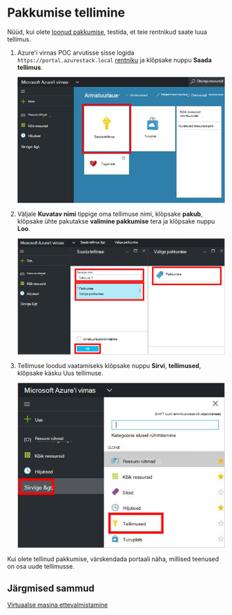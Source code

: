 <properties
    pageTitle="Pakkumise tellinud ja seejärel ettevalmistamise VM Azure virnas (rentnik) | Microsoft Azure'i"
    description="Rentniku jaoks, kui saate teada, kuidas tellida pakkumise ja seejärel ettevalmistamise VM Azure virnas."
    services="azure-stack"
    documentationCenter=""
    authors="ErikjeMS"
    manager="byronr"
    editor=""/>

<tags
    ms.service="azure-stack"
    ms.workload="na"
    ms.tgt_pltfrm="na"
    ms.devlang="na"
    ms.topic="get-started-article"
    ms.date="09/26/2016"
    ms.author="erikje"/>

# <a name="subscribe-to-an-offer"></a>Pakkumise tellimine

Nüüd, kui olete [loonud pakkumise](azure-stack-create-offer.md), testida, et teie rentnikud saate luua tellimus.

1.  Azure'i virnas POC arvutisse sisse logida `https://portal.azurestack.local` [rentniku](azure-stack-connect-azure-stack.md#log-in-as-a-tenant) ja klõpsake nuppu **Saada tellimus**.

    ![](media/azure-stack-subscribe-plan-provision-vm/image01.png)

2.  Väljale **Kuvatav nimi** tippige oma tellimuse nimi, klõpsake **pakub**, klõpsake ühte pakutakse **valimine pakkumise** tera ja klõpsake nuppu **Loo**.

    ![](media/azure-stack-subscribe-plan-provision-vm/image02.png)

4.  Tellimuse loodud vaatamiseks klõpsake nuppu **Sirvi**, **tellimused**, klõpsake käsku Uus tellimuse.  

    ![](media/azure-stack-subscribe-plan-provision-vm/image03.png)


Kui olete tellinud pakkumise, värskendada portaali näha, millised teenused on osa uude tellimusse.




## <a name="next-steps"></a>Järgmised sammud

[Virtuaalse masina ettevalmistamine](azure-stack-provision-vm.md)

